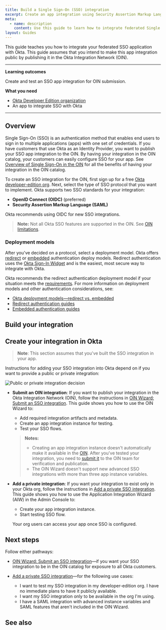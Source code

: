 ```yaml
---
title: Build a Single Sign-On (SSO) integration
excerpt: Create an app integration using Security Assertion Markup Language (SAML) or OpenID Connect (OIDC).
meta:
  - name: description
    content: Use this guide to learn how to integrate federated Single Sign-On with Okta for your app.
layout: Guides
---
```


This guide teaches you how to integrate your federated SSO application with Okta. This guide assumes that you intend to make this app integration public by publishing it in the Okta Integration Network (OIN).

---

**Learning outcomes**

Create and test an SSO app integration for OIN submission.

**What you need**

* [Okta Developer Edition organization](https://developer.okta.com/signup/)
* An app to integrate SSO with Okta

---

## Overview

Single Sign-On (SSO) is an authentication method that enables end users to sign in to multiple applications (apps) with one set of credentials. If you have customers that use Okta as an Identity Provider, you want to publish your SSO app integration to the OIN. By having your integration in the OIN catalog, your customers can easily configure SSO for your app. See [Overview of Single Sign-On in the OIN](/docs/guides/oin-sso-overview) for all the benefits of having your integration in the OIN catalog.

To create an SSO integration for the OIN, first sign up for a free [Okta developer-edition org](https://developer.okta.com/signup/). Next, select the type of SSO protocol that you want to implement. Okta supports two SSO standards for your integration:

* **OpenID Connect (OIDC)** (preferred)
* **Security Assertion Markup Language (SAML)**

Okta recommends using OIDC for new SSO integrations.

> **Note:** Not all Okta SSO features are supported in the OIN. See [OIN limitations](/docs/guides/submit-app-prereq/main/#oin-limitations).

### Deployment models

After you've decided on a protocol, select a deployment model. Okta offers [redirect](/docs/concepts/redirect-vs-embedded/#redirect-authentication) or [embedded](/docs/concepts/redirect-vs-embedded/#embedded-authentication) authentication deploy models. Redirect authentication uses the [Okta Sign-In Widget](https://github.com/okta/okta-signin-widget#okta-sign-in-widget) and is the easiest, most secure way to integrate with Okta.

Okta recommends the redirect authentication deployment model if your situation meets the [requirements](/docs/concepts/redirect-vs-embedded/#redirect-vs-embedded). For more information on deployment models and other authentication considerations, see:

* [Okta deployment models&mdash;redirect vs. embedded](/docs/concepts/redirect-vs-embedded/)
* [Redirect authentication guides](/docs/guides/redirect-authentication/)
* [Embedded authentication guides](/docs/guides/embedded-authentication/)

## Build your integration

<StackSnippet snippet="prep" />

## Create your integration in Okta

> **Note**: This section assumes that you've built the SSO integration in your app.

Instructions for adding your SSO integration into Okta depend on if you want to provide a public or private integration:

<div class="three-quarters">

![Public or private integration decision](/img/oin/publicOrPrivateIntegration.png)

</div>

<!--
Source link: https://www.figma.com/file/YH5Zhzp66kGCglrXQUag2E/%F0%9F%93%8A-Updated-Diagrams-for-Dev-Docs?type=design&node-id=4481-74679&mode=design&t=lnUeadtDVve0T0Nh-0
-->

* **Submit an OIN integration**: If you want to publish your integration in the Okta Integration Network (OIN), follow the instructions in [OIN Wizard: Submit an SSO integration](/docs/guides/submit-oin-app/). This guide shows you how to use the OIN Wizard to:
   * Add required integration artifacts and metadata.
   * Create an app integration instance for testing.
   * Test your SSO flows.

   > **Notes:**
   > * Creating an app integration instance doesn't automatically make it available in the [OIN](https://www.okta.com/integrations/). After you've tested your integration, you need to [submit it](/docs/guides/submit-oin-app/-/main/#submit-your-integration) to the OIN team for verification and publication.
   > * The OIN Wizard doesn't support new advanced SSO integrations with more than three app instance variables.

* **Add a private integration**: If you want your integration to exist only in your Okta org, follow the instructions in [Add a private SSO integration](/docs/guides/add-private-app). This guide shows you how to use the Application Integration Wizard (AIW) in the Admin Console to:
  * Create your app integration instance.
  * Start testing SSO flow.

  Your org users can access your app once SSO is configured.

## Next steps

Follow either pathways:

* [OIN Wizard: Submit an SSO integration](/docs/guides/submit-oin-app/)&mdash;if you want your SSO integration to be in the OIN catalog for exposure to all Okta customers.

* [Add a private SSO integration](/docs/guides/add-private-app)&mdash;for the following use cases:
   - I want to test my SSO integration in my developer-edition org. I have no immediate plans to have it publicly available.
   - I want my SSO integration only to be available in the org I'm using.
   - I have a SAML integration with advanced instance variables and SAML features that aren't included in the OIN Wizard.

## See also

<StackSnippet snippet="see-also" />
